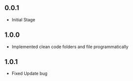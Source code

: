 ## 0.0.1

* Initial Stage
## 1.0.0

* Implemented clean code folders and file programmatically 
## 1.0.1

* Fixed Update bug